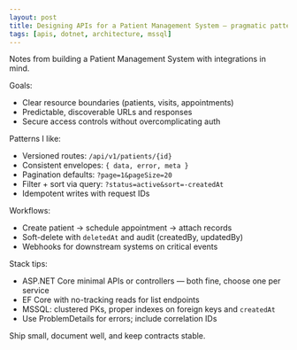 ```yaml
---
layout: post
title: Designing APIs for a Patient Management System — pragmatic patterns
tags: [apis, dotnet, architecture, mssql]
---
```

Notes from building a Patient Management System with integrations in mind.

Goals:

- Clear resource boundaries (patients, visits, appointments)
- Predictable, discoverable URLs and responses
- Secure access controls without overcomplicating auth

Patterns I like:

- Versioned routes: `/api/v1/patients/{id}`
- Consistent envelopes: `{ data, error, meta }`
- Pagination defaults: `?page=1&pageSize=20`
- Filter + sort via query: `?status=active&sort=-createdAt`
- Idempotent writes with request IDs

Workflows:

- Create patient → schedule appointment → attach records
- Soft-delete with `deletedAt` and audit (createdBy, updatedBy)
- Webhooks for downstream systems on critical events

Stack tips:

- ASP.NET Core minimal APIs or controllers — both fine, choose one per service
- EF Core with no-tracking reads for list endpoints
- MSSQL: clustered PKs, proper indexes on foreign keys and `createdAt`
- Use ProblemDetails for errors; include correlation IDs

Ship small, document well, and keep contracts stable.
